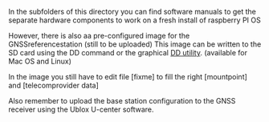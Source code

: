 In the subfolders of this directory you can find software manuals to get the separate hardware components to work on a fresh install of raspberry PI OS

However, there is also aa pre-configured image for the GNSSreferencestation (still to be uploaded)
This image can be written to the SD card using the DD command or the graphical <a href="https://github.com/thefanclub/dd-utility">DD utility</a>. (available for Mac OS and Linux)

In the image you still have to edit file [fixme] to fill the right [mountpoint] and [telecomprovider data]

Also remember to upload the base station configuration to the GNSS receiver using the Ublox U-center software.
